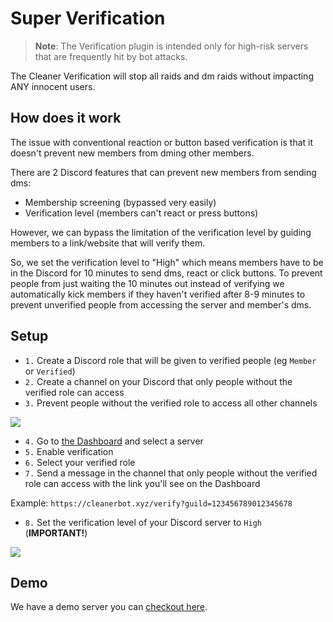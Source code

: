 # Super Verification

> **Note**: The Verification plugin is intended only for high-risk servers
> that are frequently hit by bot attacks.

The Cleaner Verification will stop all raids and dm raids without impacting
ANY innocent users.

## How does it work

The issue with conventional reaction or button based verification is that
it doesn't prevent new members from dming other members.

There are 2 Discord features that can prevent new members from sending dms:

-   Membership screening (bypassed very easily)
-   Verification level (members can't react or press buttons)

However, we can bypass the limitation of the verification level by guiding
members to a link/website that will verify them.

So, we set the verification level to "High" which means members have to be in
the Discord for 10 minutes to send dms, react or click buttons.
To prevent people from just waiting the 10 minutes out instead of verifying
we automatically kick members if they haven't verified after 8-9 minutes to
prevent unverified people from accessing the server and member's dms.

## Setup

-   `1.` Create a Discord role that will be given to verified people (eg `Member` or `Verified`)
-   `2.` Create a channel on your Discord that only people without the verified role can access
-   `3.` Prevent people without the verified role to access all other channels

![](/img/docs/restricted_to_verified.png)

-   `4.` Go to [the Dashboard](/dash/?component=verification) and select a server
-   `5.` Enable verification
-   `6.` Select your verified role
-   `7.` Send a message in the channel that only people without the verified role can access with the link you'll see on the Dashboard

Example: `https://cleanerbot.xyz/verify?guild=123456789012345678`

-   `8.` Set the verification level of your Discord server to `High` (**IMPORTANT!**)

![](/img/docs/verification_level.png)

## Demo

We have a demo server you can [checkout here](/verification/demo).
